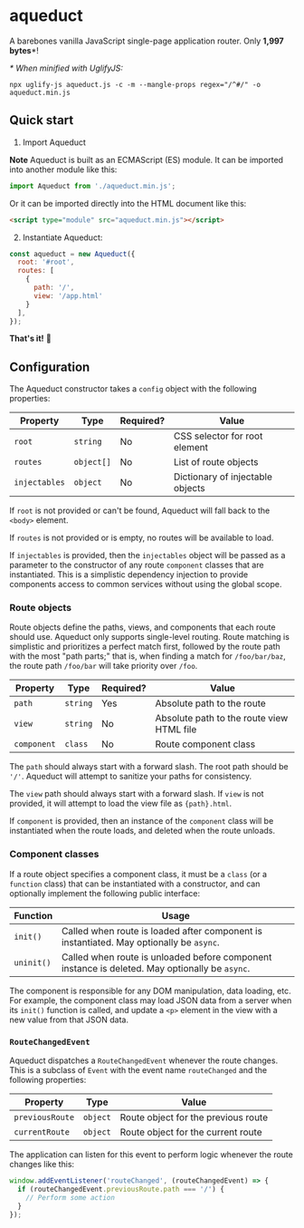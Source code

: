 # aqueduct
A barebones vanilla JavaScript single-page application router. Only **1,997 bytes***!

_* When minified with UglifyJS:_

```
npx uglify-js aqueduct.js -c -m --mangle-props regex="/^#/" -o aqueduct.min.js
```

## Quick start

1. Import Aqueduct

**Note** Aqueduct is built as an ECMAScript (ES) module. It can be imported into another module like this:

```javascript
import Aqueduct from './aqueduct.min.js';
```

Or it can be imported directly into the HTML document like this:

```html
<script type="module" src="aqueduct.min.js"></script>
```

2. Instantiate Aqueduct:

```javascript
const aqueduct = new Aqueduct({
  root: '#root',
  routes: [
    {
      path: '/',
      view: '/app.html'
    }
  ],
});
```

**That's it!** 🎉

## Configuration
The Aqueduct constructor takes a `config` object with the following properties:

| Property      | Type       | Required? | Value                            |
| ------------- | ---------- | --------- | -------------------------------- |
| `root`        | `string`   | No        | CSS selector for root element    |
| `routes`      | `object[]` | No        | List of route objects            |
| `injectables` | `object`   | No        | Dictionary of injectable objects |

If `root` is not provided or can't be found, Aqueduct will fall back to the `<body>` element.

If `routes` is not provided or is empty, no routes will be available to load.

If `injectables` is provided, then the `injectables` object will be passed as a parameter to the constructor of any route `component` classes that are instantiated. This is a simplistic dependency injection to provide components access to common services without using the global scope.

### Route objects

Route objects define the paths, views, and components that each route should use. Aqueduct only supports single-level routing. Route matching is simplistic and prioritizes a perfect match first, followed by the route path with the most "path parts;" that is, when finding a match for `/foo/bar/baz`, the route path `/foo/bar` will take priority over `/foo`.

| Property    | Type     | Required? | Value                                     |
| ----------- | -------- | --------- | ----------------------------------------- |
| `path`      | `string` | Yes       | Absolute path to the route                |
| `view`      | `string` | No        | Absolute path to the route view HTML file |
| `component` | `class`  | No        | Route component class                     |

The `path` should always start with a forward slash. The root path should be `'/'`. Aqueduct will attempt to sanitize your paths for consistency.

The `view` path should always start with a forward slash. If `view` is not provided, it will attempt to load the view file as `{path}.html`.

If `component` is provided, then an instance of the `component` class will be instantiated when the route loads, and deleted when the route unloads.

### Component classes

If a route object specifies a component class, it must be a `class` (or a `function` class) that can be instantiated with a constructor, and can optionally implement the following public interface:

| Function   | Usage                                                                                          |
| ---------- | ---------------------------------------------------------------------------------------------- |
| `init()`   | Called when route is loaded after component is instantiated. May optionally be `async`.        |
| `uninit()` | Called when route is unloaded before component instance is deleted. May optionally be `async`. |

The component is responsible for any DOM manipulation, data loading, etc. For example, the component class may load JSON data from a server when its `init()` function is called, and update a `<p>` element in the view with a new value from that JSON data.

### `RouteChangedEvent`

Aqueduct dispatches a `RouteChangedEvent` whenever the route changes. This is a subclass of `Event` with the event name `routeChanged` and the following properties:

| Property        | Type     | Value                                     |
| --------------- | -------- | ----------------------------------------- |
| `previousRoute` | `object` | Route object for the previous route       |
| `currentRoute`  | `object` | Route object for the current route        |

The application can listen for this event to perform logic whenever the route changes like this:

```javascript
window.addEventListener('routeChanged', (routeChangedEvent) => {
  if (routeChangedEvent.previousRoute.path === '/') {
    // Perform some action
  }
});
```
